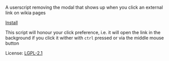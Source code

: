 A userscript removing the modal that shows up when you click an external link on wikia pages

[Install](https://cdn.rawgit.com/Alorel/wikia-remove-intersitial-modal/master/wikia-skip-ad.user.js)

This script will honour your click preference, i.e. it will open the link in the background if you click it wither
with `ctrl` pressed or via the middle mouse button

License: [LGPL-2.1](https://www.tldrlegal.com/l/lgpl2)